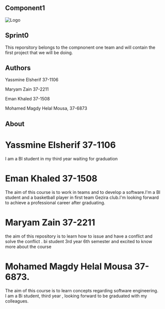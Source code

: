 ## Component1

![Logo](http://c1espresso.co.nz/assets/craft_assets/logos/logo_black.png)

## Sprint0


This reporsitory belongs to the compnonent one team and will contain the first project that we will be doing.

## Authors 


Yassmine Elsherif 37-1106


Maryam Zain 37-2211


Eman Khaled 37-1508


Mohamed Magdy Helal Mousa, 37-6873

## About

# Yassmine Elsherif 37-1106
I am a BI student in my third year waiting for graduation 


# Eman Khaled 37-1508 
The aim of this course is to work in teams and to develop a software.I'm a BI student and a basketball player in first team Gezira club.I'm looking forward to achieve a professional career after graduating.


# Maryam Zain 37-2211    
the aim of this repository is to learn how to issue and have a conflict and solve the conflict .
bi student 3rd year 6th semester and excited to know more about the course 


# Mohamed Magdy Helal Mousa 37-6873. 
The aim of this course is to learn concepts regarding software engineering.  I am a Bi student, third year , looking forward to be graduated with my colleagues. 




